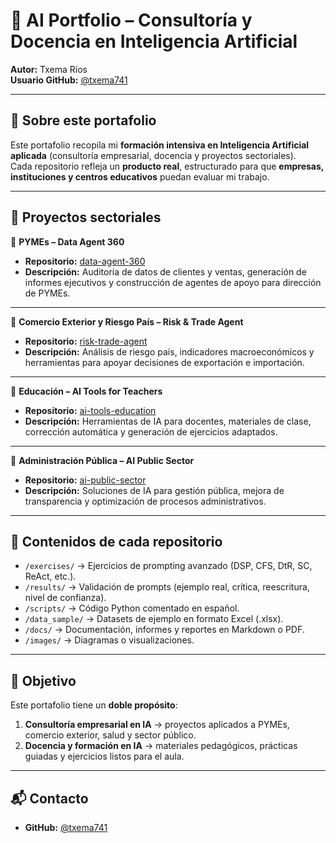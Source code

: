 # 🤖 AI Portfolio – Consultoría y Docencia en Inteligencia Artificial  

**Autor:** Txema Ríos  
**Usuario GitHub:** [@txema741](https://github.com/txema741)  

---

## 📌 Sobre este portafolio
Este portafolio recopila mi **formación intensiva en Inteligencia Artificial aplicada** (consultoría empresarial, docencia y proyectos sectoriales).  
Cada repositorio refleja un **producto real**, estructurado para que **empresas, instituciones y centros educativos** puedan evaluar mi trabajo.  

---

## 📂 Proyectos sectoriales

🔹 **PYMEs – Data Agent 360**  
- **Repositorio:** [data-agent-360](https://github.com/txema741/ai_portfolio/tree/main/data-agent-360)
- **Descripción:** Auditoría de datos de clientes y ventas, generación de informes ejecutivos y construcción de agentes de apoyo para dirección de PYMEs.  

---

🔹 **Comercio Exterior y Riesgo País – Risk & Trade Agent**  
- **Repositorio:** [risk-trade-agent](https://github.com/txema741/risk-trade-agent)  
- **Descripción:** Análisis de riesgo país, indicadores macroeconómicos y herramientas para apoyar decisiones de exportación e importación.  

---

🔹 **Educación – AI Tools for Teachers**  
- **Repositorio:** [ai-tools-education](https://github.com/txema741/ai-tools-education)  
- **Descripción:** Herramientas de IA para docentes, materiales de clase, corrección automática y generación de ejercicios adaptados.  

---

🔹 **Administración Pública – AI Public Sector**  
- **Repositorio:** [ai-public-sector](https://github.com/txema741/ai-public-sector)  
- **Descripción:** Soluciones de IA para gestión pública, mejora de transparencia y optimización de procesos administrativos.  

---

## 📑 Contenidos de cada repositorio
- `/exercises/` → Ejercicios de prompting avanzado (DSP, CFS, DtR, SC, ReAct, etc.).  
- `/results/` → Validación de prompts (ejemplo real, crítica, reescritura, nivel de confianza).  
- `/scripts/` → Código Python comentado en español.  
- `/data_sample/` → Datasets de ejemplo en formato Excel (.xlsx).  
- `/docs/` → Documentación, informes y reportes en Markdown o PDF.  
- `/images/` → Diagramas o visualizaciones.  

---

## 🚀 Objetivo
Este portafolio tiene un **doble propósito**:  

1. **Consultoría empresarial en IA** → proyectos aplicados a PYMEs, comercio exterior, salud y sector público.  
2. **Docencia y formación en IA** → materiales pedagógicos, prácticas guiadas y ejercicios listos para el aula.  

---

## 📬 Contacto
- **GitHub:** [@txema741](https://github.com/txema741)  


